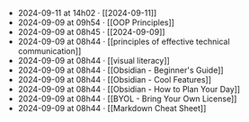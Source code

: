- 2024-09-11 at 14h02 · [[2024-09-11]]
- 2024-09-09 at 09h54 · [[OOP Principles]]
- 2024-09-09 at 08h45 · [[2024-09-09]]
- 2024-09-09 at 08h44 · [[principles of effective technical communication]]
- 2024-09-09 at 08h44 · [[visual literacy]]
- 2024-09-09 at 08h44 · [[Obsidian -  Beginner's Guide]]
- 2024-09-09 at 08h44 · [[Obsidian - Cool Features]]
- 2024-09-09 at 08h44 · [[Obsidian - How to Plan Your Day]]
- 2024-09-09 at 08h44 · [[BYOL - Bring Your Own License]]
- 2024-09-09 at 08h44 · [[Markdown Cheat Sheet]]
